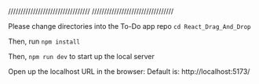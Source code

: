 /////////////////////////////////
/////////////////////////////////

Please change directories into the To-Do app repo
`cd React_Drag_And_Drop`

Then, run `npm install`

Then, `npm run dev` to start up the local server

Open up the localhost URL in the browser: 
Default is: http://localhost:5173/
